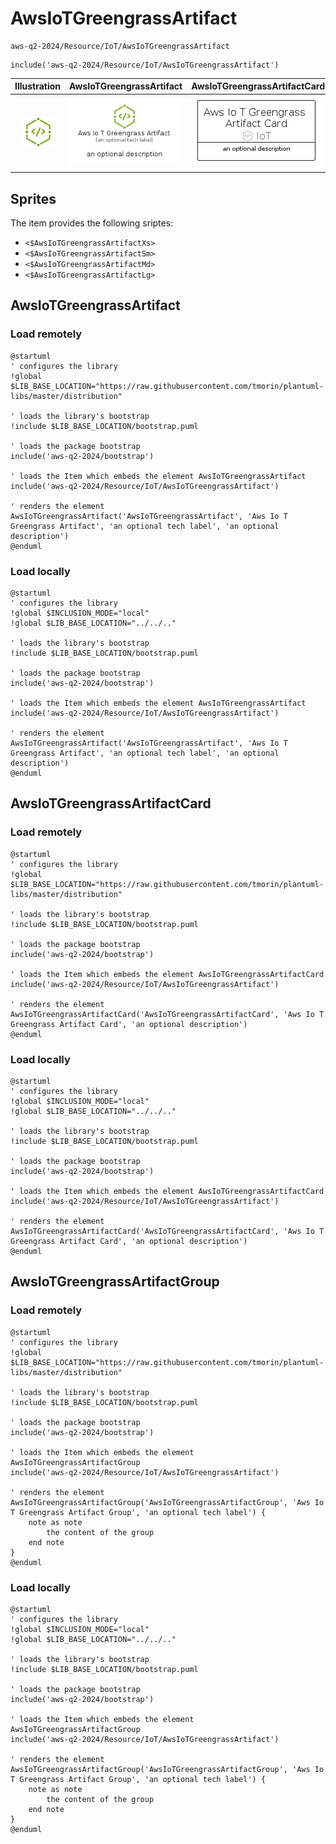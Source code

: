 # AwsIoTGreengrassArtifact


```text
aws-q2-2024/Resource/IoT/AwsIoTGreengrassArtifact
```

```text
include('aws-q2-2024/Resource/IoT/AwsIoTGreengrassArtifact')
```



| Illustration | AwsIoTGreengrassArtifact | AwsIoTGreengrassArtifactCard | AwsIoTGreengrassArtifactGroup |
| :---: | :---: | :---: | :---: |
| ![illustration for Illustration](../../../aws-q2-2024/Resource/IoT/AwsIoTGreengrassArtifact.png) | ![illustration for AwsIoTGreengrassArtifact](../../../aws-q2-2024/Resource/IoT/AwsIoTGreengrassArtifact.Local.png) | ![illustration for AwsIoTGreengrassArtifactCard](../../../aws-q2-2024/Resource/IoT/AwsIoTGreengrassArtifactCard.Local.png) | ![illustration for AwsIoTGreengrassArtifactGroup](../../../aws-q2-2024/Resource/IoT/AwsIoTGreengrassArtifactGroup.Local.png) |



## Sprites
The item provides the following sriptes:

- `<$AwsIoTGreengrassArtifactXs>`
- `<$AwsIoTGreengrassArtifactSm>`
- `<$AwsIoTGreengrassArtifactMd>`
- `<$AwsIoTGreengrassArtifactLg>`





## AwsIoTGreengrassArtifact

### Load remotely
```plantuml
@startuml
' configures the library
!global $LIB_BASE_LOCATION="https://raw.githubusercontent.com/tmorin/plantuml-libs/master/distribution"

' loads the library's bootstrap
!include $LIB_BASE_LOCATION/bootstrap.puml

' loads the package bootstrap
include('aws-q2-2024/bootstrap')

' loads the Item which embeds the element AwsIoTGreengrassArtifact
include('aws-q2-2024/Resource/IoT/AwsIoTGreengrassArtifact')

' renders the element
AwsIoTGreengrassArtifact('AwsIoTGreengrassArtifact', 'Aws Io T Greengrass Artifact', 'an optional tech label', 'an optional description')
@enduml
```

### Load locally
```plantuml
@startuml
' configures the library
!global $INCLUSION_MODE="local"
!global $LIB_BASE_LOCATION="../../.."

' loads the library's bootstrap
!include $LIB_BASE_LOCATION/bootstrap.puml

' loads the package bootstrap
include('aws-q2-2024/bootstrap')

' loads the Item which embeds the element AwsIoTGreengrassArtifact
include('aws-q2-2024/Resource/IoT/AwsIoTGreengrassArtifact')

' renders the element
AwsIoTGreengrassArtifact('AwsIoTGreengrassArtifact', 'Aws Io T Greengrass Artifact', 'an optional tech label', 'an optional description')
@enduml
```

## AwsIoTGreengrassArtifactCard

### Load remotely
```plantuml
@startuml
' configures the library
!global $LIB_BASE_LOCATION="https://raw.githubusercontent.com/tmorin/plantuml-libs/master/distribution"

' loads the library's bootstrap
!include $LIB_BASE_LOCATION/bootstrap.puml

' loads the package bootstrap
include('aws-q2-2024/bootstrap')

' loads the Item which embeds the element AwsIoTGreengrassArtifactCard
include('aws-q2-2024/Resource/IoT/AwsIoTGreengrassArtifact')

' renders the element
AwsIoTGreengrassArtifactCard('AwsIoTGreengrassArtifactCard', 'Aws Io T Greengrass Artifact Card', 'an optional description')
@enduml
```

### Load locally
```plantuml
@startuml
' configures the library
!global $INCLUSION_MODE="local"
!global $LIB_BASE_LOCATION="../../.."

' loads the library's bootstrap
!include $LIB_BASE_LOCATION/bootstrap.puml

' loads the package bootstrap
include('aws-q2-2024/bootstrap')

' loads the Item which embeds the element AwsIoTGreengrassArtifactCard
include('aws-q2-2024/Resource/IoT/AwsIoTGreengrassArtifact')

' renders the element
AwsIoTGreengrassArtifactCard('AwsIoTGreengrassArtifactCard', 'Aws Io T Greengrass Artifact Card', 'an optional description')
@enduml
```

## AwsIoTGreengrassArtifactGroup

### Load remotely
```plantuml
@startuml
' configures the library
!global $LIB_BASE_LOCATION="https://raw.githubusercontent.com/tmorin/plantuml-libs/master/distribution"

' loads the library's bootstrap
!include $LIB_BASE_LOCATION/bootstrap.puml

' loads the package bootstrap
include('aws-q2-2024/bootstrap')

' loads the Item which embeds the element AwsIoTGreengrassArtifactGroup
include('aws-q2-2024/Resource/IoT/AwsIoTGreengrassArtifact')

' renders the element
AwsIoTGreengrassArtifactGroup('AwsIoTGreengrassArtifactGroup', 'Aws Io T Greengrass Artifact Group', 'an optional tech label') {
    note as note
        the content of the group
    end note
}
@enduml
```

### Load locally
```plantuml
@startuml
' configures the library
!global $INCLUSION_MODE="local"
!global $LIB_BASE_LOCATION="../../.."

' loads the library's bootstrap
!include $LIB_BASE_LOCATION/bootstrap.puml

' loads the package bootstrap
include('aws-q2-2024/bootstrap')

' loads the Item which embeds the element AwsIoTGreengrassArtifactGroup
include('aws-q2-2024/Resource/IoT/AwsIoTGreengrassArtifact')

' renders the element
AwsIoTGreengrassArtifactGroup('AwsIoTGreengrassArtifactGroup', 'Aws Io T Greengrass Artifact Group', 'an optional tech label') {
    note as note
        the content of the group
    end note
}
@enduml
```

